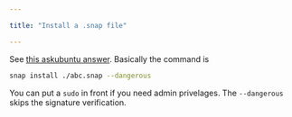 ```yaml
---

title: "Install a .snap file"

---
```

See [this askubuntu answer](https://askubuntu.com/questions/1266894/how-can-i-install-a-snap-package-from-a-local-file). Basically the command is 
```bash
snap install ./abc.snap --dangerous
```

You can put a `sudo` in front if you need admin privelages. The `--dangerous` skips the signature verification.